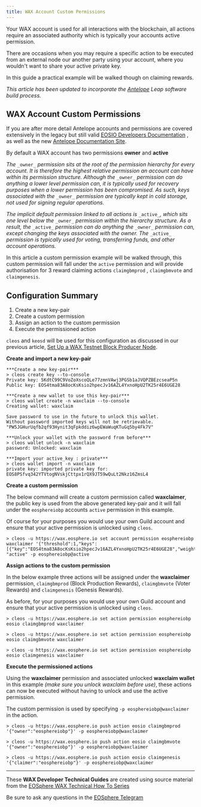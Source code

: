 ```yaml
---
title: WAX Account Custom Permissions
---
```


Your WAX account is used for all interactions with the blockchain, all actions require an associated authority which is typically your accounts active permission.

There are occasions when you may require a specific action to be executed from an external node our another party using your account, where you wouldn't want to share your active private key.

In this guide a practical example will be walked though on claiming rewards.

_This article has been updated to incorporate the_ [_Antelope_](https://antelope.io/) _Leap software build process._

## WAX Account Custom Permissions

If you are after more detail Antelope accounts and permissions are covered extensively in the legacy but still valid  [EOSIO Developers Documentation](https://developers.eos.io/welcome/v2.0/protocol-guides/accounts_and_permissions)  , as well as the new [Antelope Documentation Site](https://docs.eosnetwork.com/docs/latest/protocol/accounts_and_permissions).

By default a WAX account has two permissions  **owner**  and  **active**

_The_ `_owner_` _permission sits at the root of the permission hierarchy for every account. It is therefore the highest relative permission an account can have within its permission structure. Although the_ `_owner_` _permission can do anything a lower level permission can, it is typically used for recovery purposes when a lower permission has been compromised. As such, keys associated with the_ `_owner_` _permission are typically kept in cold storage, not used for signing regular operations._

_The implicit default permission linked to all actions is_ `_active_`_, which sits one level below the_ `_owner_` _permission within the hierarchy structure. As a result, the_ `_active_` _permission can do anything the_ `_owner_` _permission can, except changing the keys associated with the owner. The_ `_active_` _permission is typically used for voting, transferring funds, and other account operations._

In this article a custom permission example will be walked through, this custom permission will fall under the  `active`  permission and will provide authorisation for 3 reward claiming actions  `claimgbmprod`  ,  `claimgbmvote`  and  `claimgenesis`.

## Configuration Summary

1.  Create a new key-pair
2.  Create a custom permission
3.  Assign an action to the custom permission
4.  Execute the permissioned action

`cleos`  and  `keosd`  will be used for this configuration as discussed in our previous article,  [Set Up a WAX Testnet Block Producer Node](https://medium.com/eosphere/wax-technical-how-to-3-78d358c46146).


**Create and import a new key-pair**

```
***Create a new key-pair***
> cleos create key --to-console  
Private key: 5KdtC99C9VoZoXscoQLe77zmnVAwj3PGSb1aJVQPZBEzcseaP5n  
Public key: EOS4tma83A8ocKsKsio2hpecJv16AZL4YxnoHpU2TK25r4E6UGE28

***Create a new wallet to use this key-pair***
> cleos wallet create -n waxclaim --to-console  
Creating wallet: waxclaim

Save password to use in the future to unlock this wallet.  
Without password imported keys will not be retrievable.  
"PW5JGHurUqfb2qf93Hynit3qFpkddiz6wpEWaWuqKTuGq5by4Fk7V"

***Unlock your wallet with the password from before***
> cleos wallet unlock -n waxclaim  
password: Unlocked: waxclaim

***Import your active_key : private***
> cleos wallet import -n waxclaim  
private key: imported private key for: EOS8PSfvq342YTVtogNVskjCttpx1rQX9JT59wQuLt2Nkz16ZmsL4
```

**Create a custom permission**

The below command will create a custom permission called  **waxclaimer**, the public key is used from the above generated key-pair and it will fall under the  `eosphereiobp`  accounts  `active`  permission in this example.

Of course for your purposes you would use your own Guild account and ensure that your active permission is unlocked using  `cleos`.

```
> cleos -u https://wax.eosphere.io set account permission eosphereiobp waxclaimer '{"threshold":1,"keys":[{"key":"EOS4tma83A8ocKsKsio2hpecJv16AZL4YxnoHpU2TK25r4E6UGE28","weight":1}]}' "active" -p eosphereiobp@active
```

**Assign actions to the custom permission**

In the below example three actions will be assigned under the  **waxclaimer**  permission,  `claimgbmprod`  (Block Production Rewards),  `claimgbmvote`  (Voter Rewards) and  `claimgenesis`  (Genesis Rewards).

As before, for your purposes you would use your own Guild account and ensure that your active permission is unlocked using  `cleos`.

```
> cleos -u https://wax.eosphere.io set action permission eosphereiobp eosio claimgbmprod waxclaimer

> cleos -u https://wax.eosphere.io set action permission eosphereiobp eosio claimgbmvote waxclaimer

> cleos -u https://wax.eosphere.io set action permission eosphereiobp eosio claimgenesis waxclaimer
```

**Execute the permissioned actions**

Using the  **waxclaimer** permission  and associated unlocked  **waxclaim wallet**  in this example  _(make sure you unlock waxclaim before use)_, these actions can now be executed without having to unlock and use the active permission.

The custom permission is used by specifying  `-p eosphereiobp@waxclaimer`  in the action.

```
> cleos -u https://wax.eosphere.io push action eosio claimgbmprod '{"owner":"eosphereiobp"}' -p eosphereiobp@waxclaimer

> cleos -u https://wax.eosphere.io push action eosio claimgbmvote '{"owner":"eosphereiobp"}' -p eosphereiobp@waxclaimer

> cleos -u https://wax.eosphere.io push action eosio claimgenesis '{"claimer":"eosphereiobp"}' -p eosphereiobp@waxclaimer
```

---

These **WAX Developer Technical Guides** are created using source material from the [EOSphere WAX Technical How To Series](https://medium.com/eosphere/wax-technical-how-to/home)

Be sure to ask any questions in the  [EOSphere Telegram](https://t.me/eosphere_io)
